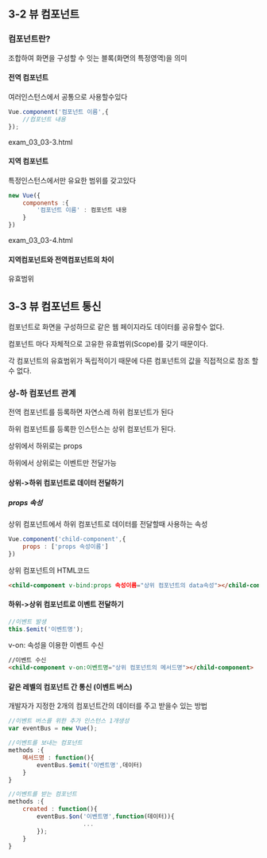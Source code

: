 ## 3-2  뷰 컴포넌트

### 컴포넌트란? 

조합하여 화면을 구성할 수 잇는 블록(화면의 특정영역)을 의미



#### 전역 컴포넌트 

여러인스턴스에서 공통으로 사용할수있다

```javascript
Vue.component('컴포넌트 이름',{
	//컴포넌트 내용
});
```

exam_03_03-3.html



#### 지역 컴포넌트

특정인스턴스에서만 유요한 범위를 갖고있다

```javascript
new Vue({
    components :{
        '컴포넌트 이름' : 컴포넌트 내용
    }
})
```

exam_03_03-4.html



#### 지역컴포넌트와 전역컴포넌트의 차이

유효범위



## 3-3  뷰 컴포넌트 통신

컴포넌트로 화면을 구성하므로 같은 웹 페이지라도 데이터를 공유할수 없다.

컴포넌트 마다 자체적으로 고유한 유효범위(Scope)를 갖기 때문이다.

각 컴포넌트의 유효범위가 독립적이기 때문에 다른 컴포넌트의 값을 직접적으로 참조 할수 없다.



### 상-하 컴포넌트 관계

전역 컴포넌트를 등록하면 자연스레 하위 컴포넌트가 된다

하위 컴포넌트를 등록한 인스턴스는 상위 컴포넌트가 된다.

상위에서 하위로는 props

하위에서 상위로는 이벤트만 전달가능



#### 상위->하위 컴포넌트로 데이터 전달하기

##### props 속성

상위 컴포넌트에서 하위 컴포넌트로 데이터를 전달할때 사용하는 속성

```javascript
Vue.component('child-component',{
    props : ['props 속성이름']
})
```



상위 컴포넌트의 HTML코드

```html
<child-component v-bind:props 속성이름="상위 컴포넌트의 data속성"></child-component>
```



#### 하위->상위 컴포넌트로 이벤트 전달하기

```javascript
//이벤트 발생
this.$emit('이벤트명');
```



v-on: 속성을 이용한 이벤트 수신

```html
//이벤트 수신
<child-component v-on:이벤트명="상위 컴포넌트의 메서드명"></child-component>
```



#### 같은 레벨의 컴포넌트 간 통신 (이벤트 버스)

개발자가 지정한 2개의 컴포넌트간의 데이터를 주고 받을수 있는 방법



```javascript
//이벤트 버스를 위한 추가 인스턴스 1개생성
var eventBus = new Vue();

//이벤트를 보내는 컴포넌트
methods :{
    메서드명 : function(){
        eventBus.$emit('이벤트명',데이터)
    }
}

//이벤트를 받는 컴포넌트
methods :{
    created : function(){
        eventBus.$on('이벤트명',function(데이터)){
                     ...
        });
    }
}
```

